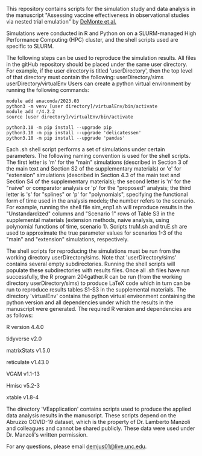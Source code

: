 This repository contains scripts for the simulation study and data analysis in the manuscript "Assessing vaccine effectiveness in observational studies via nested trial emulation" by [DeMonte et al.]([https://pages.github.com/](https://arxiv.org/abs/2403.18115))

Simulations were conducted in R and Python on on a SLURM-managed High Performance Computing (HPC) cluster, and the shell scripts used are specific to SLURM.  

The following steps can be used to reproduce the simulation results.  All files in the gitHub repository should be placed under the same user directory.  For example, if the user directory is titled 'userDirectory', then the top level of that directory must contain the following:
userDirectory/sims
userDirectory/virtualEnv
Users can create a python virtual environment by running the following commands:

```
module add anaconda/2023.03
python3 -m venv [user directory]/virtualEnv/bin/activate
module add r/4.2.2
source [user directory]/virtualEnv/bin/activate

python3.10 -m pip install --upgrade pip
python3.10 -m pip install --upgrade 'delicatessen'
python3.10 -m pip install --upgrade 'pandas'
```

Each .sh shell script performs a set of simulations under certain parameters.  The following naming convention is used for the shell scripts.  The first letter is 'm' for the "main" simulations (described in Section 3 of the main text and Section S2 of the supplementary materials) or 'e' for "extension" simulations (described in Section 4.3 of the main text and Section S4 of the supplementary materials); the second letter is 'n' for the "naive" or comparator analysis or 'p' for the "proposed" analysis; the third letter is 's' for "splines" or 'p' for "polynomials", specifying the functional form of time used in the analysis models; the number refers to the scenario.  For example, running the shell file sim_enp1.sh will reproduce results in the "Unstandardized" columns and "Scenario 1" rows of Table S3 in the supplemental materials (extension methods, naive analysis, using polynomial functions of time, scenario 1).  Scripts truM.sh and truE.sh are used to approximate the true parameter values for scenarios 1-3 of the "main" and "extension" simulations, respectively.  

The shell scripts for reproducing the simulations must be run from the working directory userDirectory/sims.  Note that 'userDirectory/sims' contains several empty subdirectories.  Running the shell scripts will populate these subdirectories with results files.  Once all .sh files have run successfully, the R program 204gather.R can be run (from the working directory userDirectory/sims) to produce LaTeX code which in turn can be run to reproduce results tables S1-S3 in the supplemental materials.  The directory 'virtualEnv' contains the python virtual environment containing the python version and all dependencies under which the results in the manuscript were generated.  The required R version and dependencies are as follows:

R version 4.4.0

tidyverse v2.0

matrixStats v1.5.0

reticulate v1.43.0

VGAM v1.1-13

Hmisc v5.2-3

xtable v1.8-4

The directory 'VEapplication' contains scripts used to produce the applied data analysis results in the manuscript.  These scripts depend on the Abruzzo COVID-19 dataset, which is the property of Dr. Lamberto Manzoli and colleagues and cannot be shared publicly.  These data were used under Dr. Manzoli's written permission.  

For any questions, please email demjus01@live.unc.edu.
